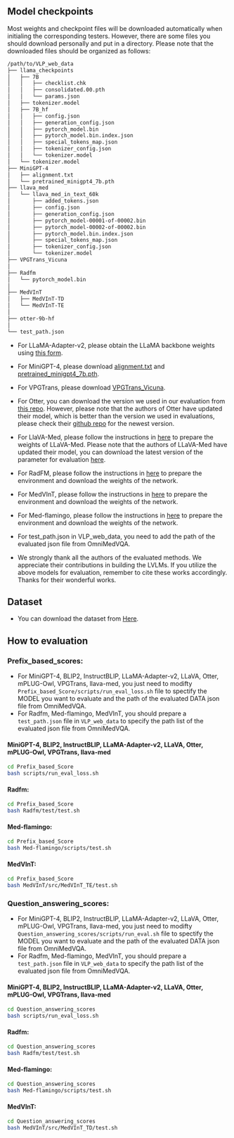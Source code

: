 ## Model checkpoints
Most weights and checkpoint files will be downloaded automatically when initialing the corresponding testers. However, there are some files you should download personally and put in a directory. Please note that the downloaded files should be organized as follows:

```bash
/path/to/VLP_web_data
├── llama_checkpoints
│   ├── 7B
│   │   ├── checklist.chk
│   │   ├── consolidated.00.pth
│   │   └── params.json
│   ├── tokenizer.model
│   ├── 7B_hf
│   │   ├── config.json
│   │   ├── generation_config.json
│   │   ├── pytorch_model.bin
│   │   ├── pytorch_model.bin.index.json
│   │   ├── special_tokens_map.json
│   │   ├── tokenizer_config.json
│   │   └── tokenizer.model
│   └── tokenizer.model
├── MiniGPT-4
│   ├── alignment.txt
│   └── pretrained_minigpt4_7b.pth
├── llava_med
│   └── llava_med_in_text_60k
│       ├── added_tokens.json
│       ├── config.json
│       ├── generation_config.json
│       ├── pytorch_model-00001-of-00002.bin
│       ├── pytorch_model-00002-of-00002.bin
│       ├── pytorch_model.bin.index.json
│       ├── special_tokens_map.json
│       ├── tokenizer_config.json
│       └── tokenizer.model
├── VPGTrans_Vicuna
│
├── Radfm
│   └── pytorch_model.bin
│
├── MedVInT
│   ├── MedVInT-TD
│   └── MedVInT-TE
│
├── otter-9b-hf
│
└── test_path.json
```

* For LLaMA-Adapter-v2, please obtain the LLaMA backbone weights using [this form](https://forms.gle/jk851eBVbX1m5TAv5).

* For MiniGPT-4, please download [alignment.txt](https://github.com/Vision-CAIR/MiniGPT-4/blob/22d8888ca2cf0aac862f537e7d22ef5830036808/prompts/alignment.txt#L3) and [pretrained_minigpt4_7b.pth](https://drive.google.com/file/d/1RY9jV0dyqLX-o38LrumkKRh6Jtaop58R/view?usp=sharing).

* For VPGTrans, please download [VPGTrans_Vicuna](https://drive.google.com/drive/folders/1YpBaEBNL-2a5DrU3h2mMtvqkkeBQaRWp?usp=sharing).

* For Otter, you can download the version we used in our evaluation from [this repo](https://huggingface.co/BellXP/otter-9b-hf). However, please note that the authors of Otter have updated their model, which is better than the version we used in evaluations, please check their [github repo](https://github.com/Luodian/Otter/tree/main) for the newest version.


* For LlaVA-Med, please follow the instructions in [here](https://github.com/microsoft/LLaVA-Med?tab=readme-ov-file#model-download) to prepare the weights of LLaVA-Med. Please note that the authors of LLaVA-Med have updated their model, you can download the latest version of the parameter for evaluation [here](xxxxx).

* For RadFM, please follow the instructions in [here](https://github.com/chaoyi-wu/RadFM) to prepare the environment and download the weights of the network.

* For MedVInT, please follow the instructions in [here](https://github.com/xiaoman-zhang/PMC-VQA/tree/master) to prepare the environment and download the weights of the network.

* For Med-flamingo, please follow the instructions in [here](https://github.com/snap-stanford/med-flamingo) to prepare the environment and download the weights of the network.

* For test_path.json in VLP_web_data, you need to add the path of the evaluated json file from OmniMedVQA.

* We strongly thank all the authors of the evaluated methods. We appreciate their contributions in building the LVLMs. If you utilize the above models for evaluation, remember to cite these works accordingly. Thanks for their wonderful works.

## Dataset
* You can download the dataset from [Here](https://openxlab.org.cn/datasets/GMAI/OmniMedVQA).
  
## How to evaluation
### Prefix_based_scores:
* For MiniGPT-4, BLIP2, InstructBLIP, LLaMA-Adapter-v2, LLaVA, Otter, mPLUG-Owl, VPGTrans, llava-med, you just need to modifty `Prefix_based_Score/scripts/run_eval_loss.sh` file to spectify the MODEL you want to evaluate and the path of the evaluated DATA json file from OmniMedVQA.
* For Radfm, Med-flamingo, MedVInT, you should prepare a `test_path.json` file in `VLP_web_data` to specify the path list of the evaluated json file from OmniMedVQA.

####  MiniGPT-4, BLIP2, InstructBLIP, LLaMA-Adapter-v2, LLaVA, Otter, mPLUG-Owl, VPGTrans, llava-med
```bash
cd Prefix_based_Score
bash scripts/run_eval_loss.sh
```
#### Radfm:
```bash
cd Prefix_based_Score
bash Radfm/test/test.sh
```
 
#### Med-flamingo:
```bash
cd Prefix_based_Score
bash Med-flamingo/scripts/test.sh
```

#### MedVInT:
```bash
cd Prefix_based_Score
bash MedVInT/src/MedVInT_TE/test.sh
```


### Question_answering_scores:
* For MiniGPT-4, BLIP2, InstructBLIP, LLaMA-Adapter-v2, LLaVA, Otter, mPLUG-Owl, VPGTrans, llava-med, you just need to modifty `Question_answering_scores/scripts/run_eval.sh` file to spectify the MODEL you want to evaluate and the path of the evaluated DATA json file from OmniMedVQA.
* For Radfm, Med-flamingo, MedVInT, you should prepare a `test_path.json` file in `VLP_web_data` to specify the path list of the evaluated json file from OmniMedVQA.
 
####  MiniGPT-4, BLIP2, InstructBLIP, LLaMA-Adapter-v2, LLaVA, Otter, mPLUG-Owl, VPGTrans, llava-med
```bash
cd Question_answering_scores
bash scripts/run_eval_loss.sh
```
#### Radfm:
```bash
cd Question_answering_scores
bash Radfm/test/test.sh
```
 
#### Med-flamingo:
```bash
cd Question_answering_scores
bash Med-flamingo/scripts/test.sh
```

#### MedVInT:
```bash
cd Question_answering_scores
bash MedVInT/src/MedVInT_TD/test.sh
```

